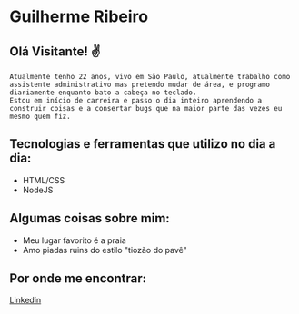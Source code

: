 # Guilherme Ribeiro 

## Olá Visitante! ✌️

    Atualmente tenho 22 anos, vivo em São Paulo, atualmente trabalho como assistente administrativo mas pretendo mudar de área, e programo diariamente enquanto bato a cabeça no teclado. 
    Estou em início de carreira e passo o dia inteiro aprendendo a construir coisas e a consertar bugs que na maior parte das vezes eu mesmo quem fiz.

## Tecnologias e ferramentas que utilizo no dia a dia:

<ul>
  <li>HTML/CSS</li>
  <li>NodeJS</li>
</ul>

## Algumas coisas sobre mim:

<ul>
<li>Meu lugar favorito é a praia</li>
<li>Amo piadas ruins do estilo "tiozão do pavê"</li>
</ul>

## Por onde me encontrar:

[Linkedin](https://www.linkedin.com/in/guiribeirodev/)
